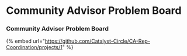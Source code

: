 # Community Advisor Problem Board

### Community Advisor Problem Board

{% embed url="https://github.com/Catalyst-Circle/CA-Rep-Coordination/projects/1" %}
